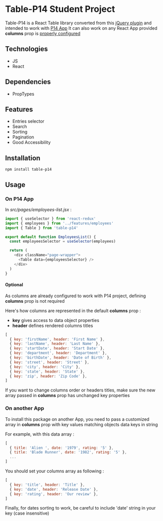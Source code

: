# Table-P14 Student Project

Table-P14 is a React Table library converted from this [jQuery plugin](https://github.com/DataTables/DataTables.git) and intended to work with [P14 App](https://github.com/NC81/NicolasCandeli_14_08092023.git)
It can also work on any React App provided **columns** prop is [properly configured](#on-another-app)

## Technologies

- JS
- React

## Dependencies

- PropTypes

## Features

- Entries selector
- Search
- Sorting
- Pagination
- Good Accessibility

## Installation

`npm install table-p14`

## Usage

### On P14 App

In _src/pages/employees-list.jsx_ :

```js
import { useSelector } from 'react-redux'
import { employees } from '../features/employees'
import { Table } from 'table-p14'

export default function EmployeesList() {
  const employeesSelector = useSelector(employees)

  return (
    <div className="page-wrapper">
      <Table data={employeesSelector} />
    </div>
  )
}
```

#### Optional

As columns are already configured to work with P14 project, defining **columns** prop is not required

Here's how columns are represented in the default **columns** prop :

- **key** gives access to data object properties
- **header** defines rendered columns titles

```js
[
  { key: 'firstName', header: 'First Name' },
  { key: 'lastName', header: 'Last Name' },
  { key: 'startDate', header: 'Start Date' },
  { key: 'department', header: 'Department' },
  { key: 'birthDate', header: 'Date of Birth' },
  { key: 'street', header: 'Street' },
  { key: 'city', header: 'City' },
  { key: 'state', header: 'State' },
  { key: 'zip', header: 'Zip Code' },
]
```

If you want to change columns order or headers titles, make sure the new array passed in **columns** prop has unchanged key properties

### On another App

To install this package on another App, you need to pass a customized array in **columns** prop with key values matching objects data keys in string

For example, with this data array :

```js
[
  { title: 'Alien ', date: '1979', rating: '5' },
  { title: 'Blade Runner', date: '1982', rating: '5' },
  ...
]
```

You should set your columns array as following :

```js
[
  { key: 'title', header: 'Title' },
  { key: 'date', header: 'Release Date' },
  { key: 'rating', header: 'Our review' },
]
```

Finally, for dates sorting to work, be careful to include 'date' string in your key (case insensitive)
